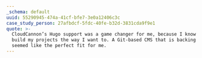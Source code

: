 ```yaml
---
_schema: default
uuid: 55290945-474a-41cf-bfe7-3e0a12406c3c
case_study_person: 27afbdcf-5fdc-40fe-b32d-3831cda9f9e1
quote: >-
  CloudCannon’s Hugo support was a game changer for me, because I know I can
  build my projects the way I want to. A Git-based CMS that is backing Hugo
  seemed like the perfect fit for me.
---
```

